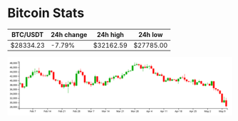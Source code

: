 # Bitcoin Stats

BTC/USDT|24h change|24h high|24h low|
|---|---|---|---|
|$28334.23|-7.79%|$32162.59|$27785.00|

<img src="./chart.svg">
